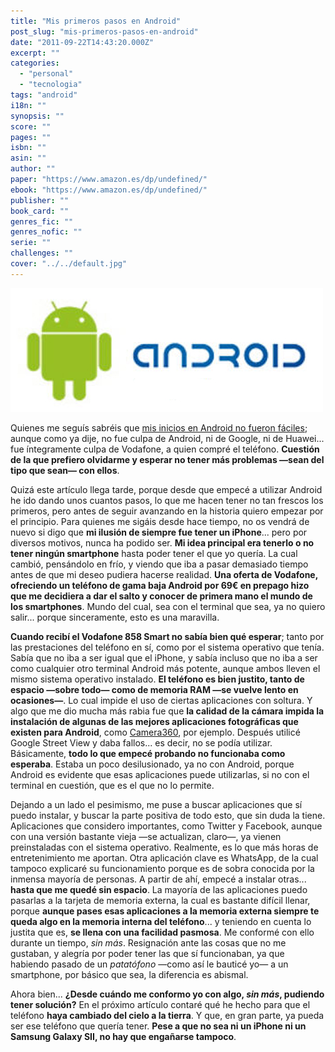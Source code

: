 ```yaml
---
title: "Mis primeros pasos en Android"
post_slug: "mis-primeros-pasos-en-android"
date: "2011-09-22T14:43:20.000Z"
excerpt: ""
categories: 
  - "personal"
  - "tecnologia"
tags: "android"
i18n: ""
synopsis: ""
score: ""
pages: ""
isbn: ""
asin: ""
author: ""
paper: "https://www.amazon.es/dp/undefined/"
ebook: "https://www.amazon.es/dp/undefined/"
publisher: ""
book_card: ""
genres_fic: ""
genres_nofic: ""
serie: ""
challenges: ""
cover: "../../default.jpg"
---
```


![](images/android.jpg "Android")

Quienes me seguís sabréis que [mis inicios en Android no fueron fáciles](http://fjp.es/etiqueta/vodafone/); aunque como ya dije, no fue culpa de Android, ni de Google, ni de Huawei... fue íntegramente culpa de Vodafone, a quien compré el teléfono. **Cuestión de la que prefiero olvidarme y esperar no tener más problemas —sean del tipo que sean— con ellos**.

Quizá este artículo llega tarde, porque desde que empecé a utilizar Android he ido dando unos cuantos pasos, lo que me hacen tener no tan frescos los primeros, pero antes de seguir avanzando en la historia quiero empezar por el principio. Para quienes me sigáis desde hace tiempo, no os vendrá de nuevo si digo que **mi ilusión de siempre fue tener un iPhone**... pero por diversos motivos, nunca ha podido ser. **Mi idea principal era tenerlo o no tener ningún smartphone** hasta poder tener el que yo quería. La cual cambió, pensándolo en frío, y viendo que iba a pasar demasiado tiempo antes de que mi deseo pudiera hacerse realidad. **Una oferta de Vodafone, ofreciendo un teléfono de gama baja Android por 69€ en prepago hizo que me decidiera a dar el salto y conocer de primera mano el mundo de los smartphones**. Mundo del cual, sea con el terminal que sea, ya no quiero salir... porque sinceramente, esto es una maravilla.

**Cuando recibí el Vodafone 858 Smart no sabía bien qué esperar**; tanto por las prestaciones del teléfono en sí, como por el sistema operativo que tenía. Sabía que no iba a ser igual que el iPhone, y sabía incluso que no iba a ser como cualquier otro terminal Android más potente, aunque ambos lleven el mismo sistema operativo instalado. **El teléfono es bien justito, tanto de espacio —sobre todo— como de memoria RAM —se vuelve lento en ocasiones—**. Lo cual impide el uso de ciertas aplicaciones con soltura. Y algo que me dio mucha más rabia fue que **la calidad de la cámara impida la instalación de algunas de las mejores aplicaciones fotográficas que existen para Android**, como [Camera360](https://market.android.com/details?id=vStudio.Android.GPhotoPaid&feature=search_result), por ejemplo. Después utilicé Google Street View y daba fallos... es decir, no se podía utilizar. Básicamente, **todo lo que empecé probando no funcionaba como esperaba**. Estaba un poco desilusionado, ya no con Android, porque Android es evidente que esas aplicaciones puede utilizarlas, si no con el terminal en cuestión, que es el que no lo permite.

Dejando a un lado el pesimismo, me puse a buscar aplicaciones que sí puedo instalar, y buscar la parte positiva de todo esto, que sin duda la tiene. Aplicaciones que considero importantes, como Twitter y Facebook, aunque con una versión bastante vieja —se actualizan, claro—, ya vienen preinstaladas con el sistema operativo. Realmente, es lo que más horas de entretenimiento me aportan. Otra aplicación clave es WhatsApp, de la cual tampoco explicaré su funcionamiento porque es de sobra conocida por la inmensa mayoría de personas. A partir de ahí, empecé a instalar otras... **hasta que me quedé sin espacio**. La mayoría de las aplicaciones puedo pasarlas a la tarjeta de memoria externa, la cual es bastante difícil llenar, porque **aunque pases esas aplicaciones a la memoria externa siempre te queda algo en la memoria interna del teléfono**... y teniendo en cuenta lo justita que es, **se llena con una facilidad pasmosa**. Me conformé con ello durante un tiempo, _sin más_. Resignación ante las cosas que no me gustaban, y alegría por poder tener las que sí funcionaban, ya que habiendo pasado de un _patatófono_ —como así le bauticé yo— a un smartphone, por básico que sea, la diferencia es abismal.

Ahora bien... **¿Desde cuándo me conformo yo con algo, _sin más_, pudiendo tener solución?** En el próximo artículo contaré qué he hecho para que el teléfono **haya cambiado del cielo a la tierra**. Y que, en gran parte, ya pueda ser ese teléfono que quería tener. **Pese a que no sea ni un iPhone ni un Samsung Galaxy SII, no hay que engañarse tampoco**.
